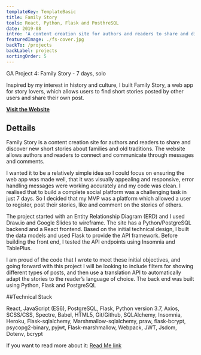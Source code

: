 ```yaml
---
templateKey: TemplateBasic
title: Family Story
tools: React, Python, Flask and PosthreSQL
date: 2019-08
intro: 'A content creation site for authors and readers to share and discover new short stories about families and old traditions.'
featuredImage: ./fs-cover.jpg
backTo: /projects
backLabel: projects
sortingOrder: 5
---
```


GA Project 4: Family Story - 7 days, solo

Inspired by my interest in history and culture, I built Family Story, a web app for story lovers, which allows users to find short stories posted by other users and share their own post.

**<a href="https://family-story-ga.herokuapp.com" target="_blank">Visit the Website</a>**

## Dettails

Family Story is a content creation site for authors and readers to share and discover new short stories about families and old traditions. The website allows authors and readers to connect and communicate through messages and comments.

I wanted it to be a relatively simple idea so I could focus on ensuring the web app was made well, that it was visually appealing and responsive, error handling messages were working accurately and my code was clean. I realised that to build a complete social platform was a challenging task in just 7 days. So I decided that my MVP was a platform which allowed a user to register, post their stories, like and comment on the stories of others.

The project started with an Entity Relationship Diagram (ERD) and I used Draw.io and Google Slides to wireframe. The site has a Python/PostgreSQL backend and a React frontend. Based on the initial technical design, I built the data models and used Flask to provide the API framework. Before building the front end, I tested the API endpoints using Insomnia and TablePlus.

I am proud of the code that I wrote to meet these initial objectives, and going forward with this project I will be looking to include filters for showing different types of posts, and then use a translation API to automatically adapt the stories to the reader’s language of choice. The back end was built using Python, Flask and PostgreSQL

##Technical Stack

React, JavaScript (ES6), PostgreSQL, Flask, Python version 3.7, Axios, SCSS/CSS, Spectre, Babel, HTML5, Git/Github, SQLAlchemy, Insomnia, Heroku, Flask-sqlalchemy, Marshmallow-sqlalchemy, praw, flask-bcrypt, psycopg2-binary, pyjwt, Flask-marshmallow, Webpack, JWT, Jsdom, Dotenv, bcrypt

If you want to read more about it: <a href="https://github.com/gaebar/sei-project-4" target="_blank">Read Me link</a>
